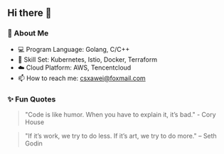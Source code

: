 ## Hi there 👋

### 🚀 About Me
- 💻 Program Language: Golang, C/C++
- 🔧 Skill Set: Kubernetes, Istio, Docker, Terraform
- ☁️ Cloud Platform: AWS, Tencentcloud
- 📫 How to reach me: [csxawei@foxmail.com](mailto:csxawei@foxmail.com)

### ✨ Fun Quotes
> "Code is like humor. When you have to explain it, it’s bad." - Cory House

> "If it’s work, we try to do less. If it’s art, we try to do more." – Seth Godin

<!--
**xawei/xawei** is a ✨ _special_ ✨ repository because its `README.md` (this file) appears on your GitHub profile.

Here are some ideas to get you started:

- 🔭 I’m currently working on ...
- 🌱 I’m currently learning ...
- 👯 I’m looking to collaborate on ...
- 🤔 I’m looking for help with ...
- 💬 Ask me about ...
- 📫 How to reach me: ...
- 😄 Pronouns: ...
- ⚡ Fun fact: ...
-->
